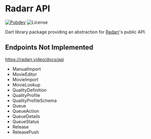# Radarr API

[![Pubdev][pubdev-shield]][pubdev]
![License][license-shield]

Dart library package providing an abstraction for [Radarr](https://radarr.video)'s public API.

## Endpoints Not Implemented

https://radarr.video/docs/api

- ManualImport
- MovieEditor
- MovieImport
- MovieLookup
- QualityDefinition
- QualityProfile
- QualityProfileSchema
- Queue
- QueueAction
- QueueDetails
- QueueStatus
- Release
- ReleasePush

[license-shield]: https://img.shields.io/github/license/RoninComputer/dart-radarr-api?style=for-the-badge
[pubdev]: https://pub.dev/packages/radarr_api/
[pubdev-shield]: https://img.shields.io/pub/v/radarr_api.svg?style=for-the-badge
